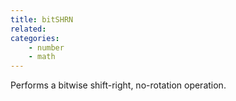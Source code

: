 ```yaml
---
title: bitSHRN
related:
categories:
    - number
    - math
---
```


Performs a bitwise shift-right, no-rotation operation.